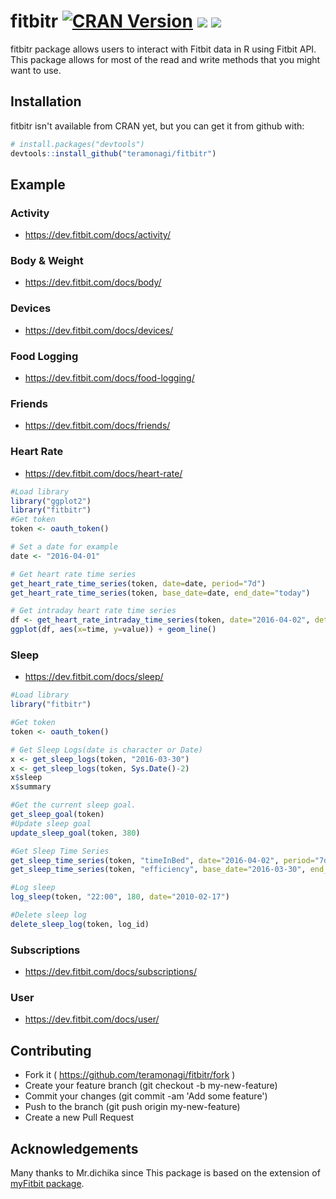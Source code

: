 # fitbitr [![CRAN Version](http://www.r-pkg.org/badges/version/fitbitr)](http://cran.rstudio.com/web/packages/fitbitr) ![](http://cranlogs.r-pkg.org/badges/grand-total/fitbitr) ![](https://travis-ci.org/teramonagi/fitbitr.svg?branch=master)

fitbitr package allows users to interact with Fitbit data in R using Fitbit API.
This package allows for most of the read and write methods that you might want to use. 

## Installation
fitbitr isn't available from CRAN yet, but you can get it from github with:
```R
# install.packages("devtools")
devtools::install_github("teramonagi/fitbitr")
```

## Example

### Activity
- https://dev.fitbit.com/docs/activity/

### Body & Weight
- https://dev.fitbit.com/docs/body/

### Devices 
- https://dev.fitbit.com/docs/devices/

### Food Logging
- https://dev.fitbit.com/docs/food-logging/

### Friends
- https://dev.fitbit.com/docs/friends/

### Heart Rate
- https://dev.fitbit.com/docs/heart-rate/
```R
#Load library
library("ggplot2")
library("fitbitr")
#Get token
token <- oauth_token()

# Set a date for example
date <- "2016-04-01"

# Get heart rate time series
get_heart_rate_time_series(token, date=date, period="7d")
get_heart_rate_time_series(token, base_date=date, end_date="today")

# Get intraday heart rate time series
df <- get_heart_rate_intraday_time_series(token, date="2016-04-02", detail_level="1min")
ggplot(df, aes(x=time, y=value)) + geom_line()
```

### Sleep
- https://dev.fitbit.com/docs/sleep/

```R
#Load library
library("fitbitr")

#Get token
token <- oauth_token()

# Get Sleep Logs(date is character or Date)
x <- get_sleep_logs(token, "2016-03-30")
x <- get_sleep_logs(token, Sys.Date()-2)
x$sleep
x$summary

#Get the current sleep goal.
get_sleep_goal(token)
#Update sleep goal
update_sleep_goal(token, 380)

#Get Sleep Time Series
get_sleep_time_series(token, "timeInBed", date="2016-04-02", period="7d")
get_sleep_time_series(token, "efficiency", base_date="2016-03-30", end_date="today")

#Log sleep
log_sleep(token, "22:00", 180, date="2010-02-17")

#Delete sleep log
delete_sleep_log(token, log_id)
```

### Subscriptions
- https://dev.fitbit.com/docs/subscriptions/

### User
- https://dev.fitbit.com/docs/user/

## Contributing
- Fork it ( https://github.com/teramonagi/fitbitr/fork )
- Create your feature branch (git checkout -b my-new-feature)
- Commit your changes (git commit -am 'Add some feature')
- Push to the branch (git push origin my-new-feature)
- Create a new Pull Request

## Acknowledgements

Many thanks to Mr.dichika since This package is based on the extension of [myFitbit package](https://github.com/dichika/myFitbit).
